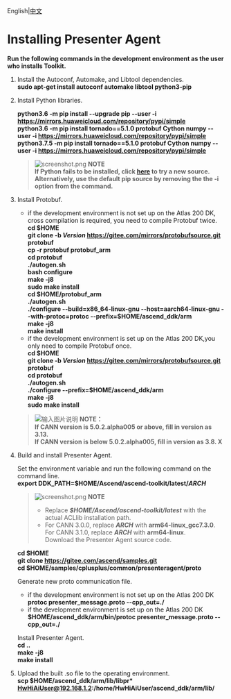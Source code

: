 English|[中文](README_200DK_CN.md)

# Installing Presenter Agent
 **Run the following commands in the development environment as the user who installs Toolkit.** 
1. Install the Autoconf, Automake, and Libtool dependencies.   
    **sudo apt-get install autoconf automake libtool python3-pip**
2. Install Python libraries.  

    **python3.6 -m pip install --upgrade pip --user -i https://mirrors.huaweicloud.com/repository/pypi/simple**    
    **python3.6 -m pip install tornado==5.1.0 protobuf Cython numpy --user -i https://mirrors.huaweicloud.com/repository/pypi/simple**  
    **python3.7.5 -m pip install tornado==5.1.0 protobuf Cython numpy --user -i https://mirrors.huaweicloud.com/repository/pypi/simple**

    >![](https://images.gitee.com/uploads/images/2020/1130/162342_1d7d35d7_7401379.png "screenshot.png") **NOTE**  
    >**If Python fails to be installed, click [here](https://bbs.huaweicloud.com/forum/thread-97632-1-1.html) to try a new source. Alternatively, use the default pip source by removing the the -i option from the command.** 
3. Install Protobuf.  
    - if the development environment is not set up on the Atlas 200 DK, cross compilation is required, you need to compile Protobuf twice.  
        **cd $HOME**     
        **git clone -b _Version_ https://gitee.com/mirrors/protobufsource.git protobuf**  
        **cp -r protobuf protobuf_arm**  
        **cd protobuf**  
        **./autogen.sh**  
        **bash configure**  
        **make -j8**  
        **sudo make install**  
        **cd $HOME/protobuf_arm**  
        **./autogen.sh**  
        **./configure --build=x86_64-linux-gnu --host=aarch64-linux-gnu --with-protoc=protoc --prefix=\$HOME/ascend_ddk/arm**  
        **make -j8**  
        **make install**  
    - if the development environment is set up on the Atlas 200 DK,you only need to compile Protobuf once.   
        **cd \$HOME**       
        **git clone -b _Version_ https://gitee.com/mirrors/protobufsource.git protobuf**   
        **cd protobuf**  
        **./autogen.sh**  
        **./configure --prefix=$HOME/ascend_ddk/arm**  
        **make -j8**  
        **sudo make install**    
    >![输入图片说明](https://images.gitee.com/uploads/images/2020/1130/162342_1d7d35d7_7401379.png "屏幕截图.png") **NOTE：**  
    >  **If CANN version is 5.0.2.alpha005 or above, fill in version as 3.13.**   
    >  **If CANN version is below 5.0.2.alpha005, fill in version as 3.8. X**

4. Build and install Presenter Agent.

    Set the environment variable and run the following command on the command line.   
    **export DDK_PATH=$HOME/Ascend/ascend-toolkit/latest/_ARCH_**   
    >![](https://images.gitee.com/uploads/images/2020/1130/162342_1d7d35d7_7401379.png "screenshot.png") **NOTE**  
    >- Replace ***$HOME/Ascend/ascend-toolkit/latest*** with the actual ACLlib installation path.   
    >- For CANN 3.0.0, replace ***ARCH*** with **arm64-linux_gcc7.3.0**. For CANN 3.1.0, replace ***ARCH*** with **arm64-linux**.   
    Download the Presenter Agent source code.  
   
     **cd $HOME**   
     **git clone https://gitee.com/ascend/samples.git**  
     **cd $HOME/samples/cplusplus/common/presenteragent/proto**  

    Generate new proto communication file.  
    - if the development environment is not set up on the Atlas 200 DK  
    **protoc presenter_message.proto --cpp_out=./**
    - if the development environment is set up on the Atlas 200 DK  
    **\$HOME/ascend_ddk/arm/bin/protoc presenter_message.proto --cpp_out=./**



    Install Presenter Agent.  
    **cd \.\.**   
    **make -j8**   
    **make install**  

5. Upload the built .so file to the operating environment.    
    **scp $HOME/ascend_ddk/arm/lib/libpr\* HwHiAiUser@192.168.1.2:/home/HwHiAiUser/ascend_ddk/arm/lib/**     


 
